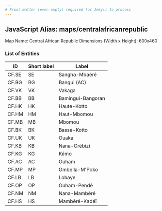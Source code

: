 ```yaml
---
# Front matter (even empty) required for Jekyll to process
---
```


## JavaScript Alias: maps/centralafricanrepublic

Map Name: Central African Republic
Dimensions (Width x Height): 600x460

### List of Entities

ID | Short label | Label
---|---|---|
CF.SE|SE|Sangha-Mbaéré
CF.BG|BG|Bangui (AC)
CF.VK|VK|Vakaga
CF.BB|BB|Bamingui-Bangoran
CF.HK|HK|Haute-Kotto
CF.HM|HM|Haut-Mbomou
CF.MB|MB|Mbomou
CF.BK|BK|Basse-Kotto
CF.UK|UK|Ouaka
CF.KB|KB|Nana-Grébizi
CF.KG|KG|Kémo
CF.AC|AC|Ouham
CF.MP|MP|Ombella-M\'Poko
CF.LB|LB|Lobaye
CF.OP|OP|Ouham-Pendé
CF.NM|NM|Nana-Mambéré
CF.HS|HS|Mambéré-Kadéï
